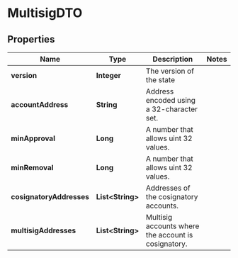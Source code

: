 

# MultisigDTO


## Properties

| Name | Type | Description | Notes |
|------------ | ------------- | ------------- | -------------|
|**version** | **Integer** | The version of the state |  |
|**accountAddress** | **String** | Address encoded using a 32-character set. |  |
|**minApproval** | **Long** | A number that allows uint 32 values. |  |
|**minRemoval** | **Long** | A number that allows uint 32 values. |  |
|**cosignatoryAddresses** | **List&lt;String&gt;** | Addresses of the cosignatory accounts. |  |
|**multisigAddresses** | **List&lt;String&gt;** | Multisig accounts where the account is cosignatory. |  |



